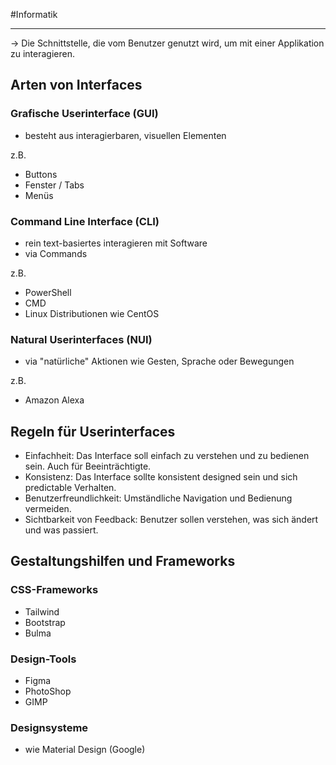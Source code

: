 #Informatik 
***

→ Die Schnittstelle, die vom Benutzer genutzt wird, um mit einer Applikation zu interagieren.

## Arten von Interfaces

### Grafische Userinterface (GUI)
- besteht aus interagierbaren, visuellen Elementen

z.B.
- Buttons
- Fenster / Tabs
- Menüs

### Command Line Interface (CLI)
- rein text-basiertes interagieren mit Software
- via Commands

z.B.
- PowerShell
- CMD
- Linux Distributionen wie CentOS

### Natural Userinterfaces (NUI)
- via "natürliche" Aktionen wie Gesten, Sprache oder Bewegungen

z.B.
- Amazon Alexa

## Regeln für Userinterfaces
- Einfachheit: Das Interface soll einfach zu verstehen und zu bedienen sein. Auch für Beeinträchtigte.
- Konsistenz: Das Interface sollte konsistent designed sein und sich predictable Verhalten.
- Benutzerfreundlichkeit: Umständliche Navigation und Bedienung vermeiden.
- Sichtbarkeit von Feedback: Benutzer sollen verstehen, was sich ändert und was passiert.

## Gestaltungshilfen und Frameworks
### CSS-Frameworks
- Tailwind
- Bootstrap
- Bulma

### Design-Tools
- Figma
- PhotoShop
- GIMP

### Designsysteme
- wie Material Design (Google)